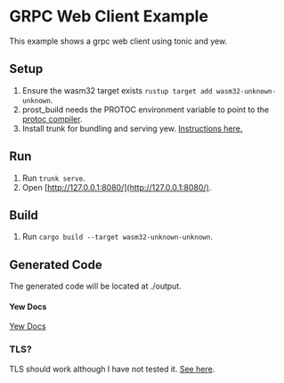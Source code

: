 # GRPC Web Client Example
This example shows a grpc web client using tonic and yew.

## Setup
1. Ensure the wasm32 target exists `rustup target add wasm32-unknown-unknown`.
2. prost_build needs the PROTOC environment variable to point to the [protoc compiler](https://github.com/protocolbuffers/protobuf/releases/latest).
3. Install trunk for bundling and serving yew. [Instructions here.](https://trunkrs.dev/)

## Run
1. Run `trunk serve`.
2. Open [http://127.0.0.1:8080/](http://127.0.0.1:8080/).

## Build
1. Run `cargo build --target wasm32-unknown-unknown`.

## Generated Code
The generated code will be located at ./output.

#### Yew Docs
[Yew Docs](https://yew.rs/docs/next/getting-started/introduction)

### TLS?
TLS should work although I have not tested it. [See here](https://github.com/devashishdxt/tonic-web-wasm-client/pull/14/commits/28729e9bac3bfbfbbb0b89c6db32e208a8b80036).